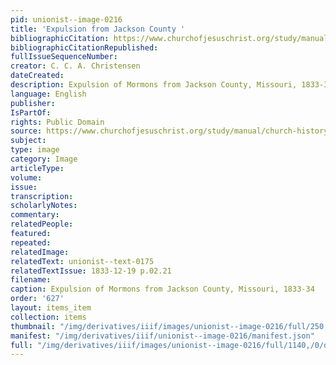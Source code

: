 ```yaml
---
pid: unionist--image-0216
title: 'Expulsion from Jackson County '
bibliographicCitation: https://www.churchofjesuschrist.org/study/manual/church-history-in-the-fulness-of-times/chapter-eleven?lang=eng
bibliographicCitationRepublished: 
fullIssueSequenceNumber: 
creator: C. C. A. Christensen
dateCreated: 
description: Expulsion of Mormons from Jackson County, Missouri, 1833-34
language: English
publisher: 
IsPartOf: 
rights: Public Domain
source: https://www.churchofjesuschrist.org/study/manual/church-history-in-the-fulness-of-times/chapter-eleven?lang=eng
subject: 
type: image
category: Image
articleType: 
volume: 
issue: 
transcription: 
scholarlyNotes: 
commentary: 
relatedPeople: 
featured: 
repeated: 
relatedImage: 
relatedText: unionist--text-0175
relatedTextIssue: 1833-12-19 p.02.21
filename: 
caption: Expulsion of Mormons from Jackson County, Missouri, 1833-34
order: '627'
layout: items_item
collection: items
thumbnail: "/img/derivatives/iiif/images/unionist--image-0216/full/250,/0/default.jpg"
manifest: "/img/derivatives/iiif/unionist--image-0216/manifest.json"
full: "/img/derivatives/iiif/images/unionist--image-0216/full/1140,/0/default.jpg"
---
```

